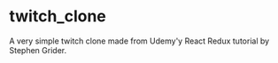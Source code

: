 # twitch_clone

A very simple twitch clone made from Udemy'y React Redux tutorial by Stephen Grider.
